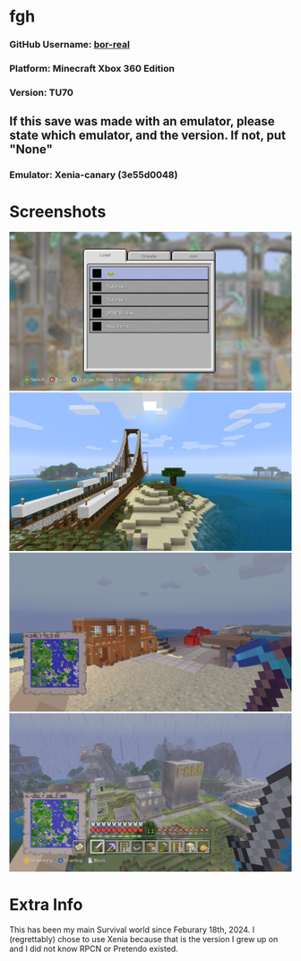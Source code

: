 # fgh

### GitHub Username: [bor-real](https://github.com/bor-real)
### Platform: Minecraft Xbox 360 Edition
### Version: TU70

## If this save was made with an emulator, please state which emulator, and the version. If not, put "None"
### Emulator: Xenia-canary (3e55d0048)

# Screenshots

![World Selection Screen](Screenshots/Image1.png)
![The Bridge](Screenshots/Image2.png)
![Mining Manor ahead of OPMB Bridge](Screenshots/Image3.png)
![FGH City](Screenshots/Image4.png)

# Extra Info

This has been my main Survival world since Feburary 18th, 2024. I \(regrettably\) chose to use Xenia because that is the version I grew up on and I did not know RPCN or Pretendo existed.
